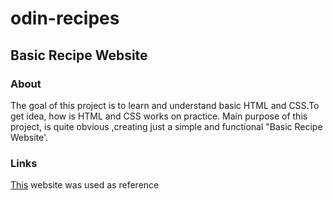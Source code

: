 # odin-recipes

<h2>Basic Recipe Website </h2>
<h3>About</h3>

 The goal of this project is to learn and understand basic HTML and CSS.To get idea, how is HTML and CSS works on practice.
 Main purpose of this project, is quite obvious ,creating just a simple and functional "Basic Recipe Website'.

<h3>Links</h3>
<p><a href="https://www.allrecipes.com/">This</a> website was used as reference</p>

